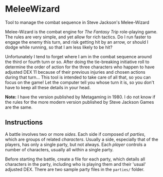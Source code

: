 # MeleeWizard
Tool to manage the combat sequence in Steve Jackson's Melee-Wizard

Melee-Wizard is the combat engine for *The Fantasy Trip* role-playing game.  The rules are very simple, and yet allow for rich tactics.  Do I run faster to engage the enemy this turn, and risk getting hit by an arrow, or should I dodge while running, so that I am less likely to be hit?

Unfortunately I tend to forget where I am in the combat sequence around the third or fourth turn or so.  After doing the tie-breaking initiative roll to determine the order of action for the three characters who happen to have adjusted DEX 11 because of their previous injuries and chosen actions during that turn...  This tool is intended to take care of all that, so you can focus on the game!  Let the computer tell you whose turn it is, so you don't have to keep all these details in your head.

**Note:** I have the version published by Metagaming in 1980.  I do not know if the rules for the more modern version published by Steve Jackson Games are the same.

## Instructions

A battle involves two or more *sides*.  Each side if composed of *parties*, which are groups of related *characters*.  Usually a side, especially that of the players, has only a single party, but not always.  Each *player* controls a number of characters, usually all within a single party.

Before starting the battle, create a file for each party, which details all characters in the party, including who is playing them and their 'usual' adjusted DEX.
There are two sample party files in the `parties/` folder.
